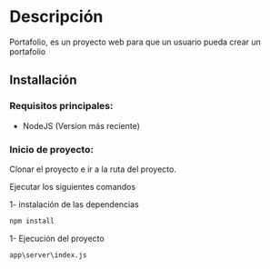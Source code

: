 # Descripción

Portafolio, es un proyecto web para que un usuario pueda crear un portafolio

## Installación

### Requisitos principales:
- NodeJS (Version más reciente)

### Inicio de proyecto:

Clonar el proyecto e ir a la ruta del proyecto.

Ejecutar los siguientes comandos 

1- instalación de las dependencias

```bash
npm install
```
1- Ejecución del proyecto

```bash
app\server\index.js
```